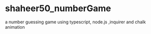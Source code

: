 # shaheer50_numberGame
a number guessing game using typescript, node.js ,inquirer and chalk animation
